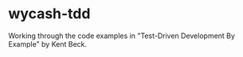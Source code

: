 wycash-tdd
==========

Working through the code examples in "Test-Driven Development By Example" by Kent Beck.

